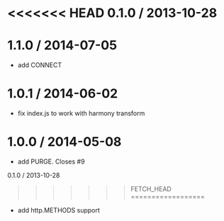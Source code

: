 
<<<<<<< HEAD
0.1.0 / 2013-10-28 
=======
1.1.0 / 2014-07-05
==================

 * add CONNECT
 
1.0.1 / 2014-06-02
==================

 * fix index.js to work with harmony transform

1.0.0 / 2014-05-08
==================

 * add PURGE. Closes #9

0.1.0 / 2013-10-28
>>>>>>> FETCH_HEAD
==================

 * add http.METHODS support

